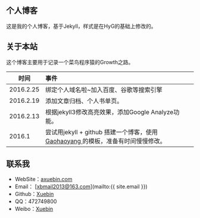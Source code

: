 ## 个人博客

这是我的个人博客，基于Jekyll，样式是在HyG的基础上修改的。

## 关于本站

这个博客主要用于记录一个菜鸟程序猿的Growth之路。

|时间|事件|
|---|:---|
|2016.2.25|绑定个人域名啦~加入百度、谷歌等搜索引擎|
|2016.2.19|添加文章归档、个人书单页。|
|2016.2.13|根据jekyll3修改高亮效果，添加Google Analyze功能。|
|2016.1|尝试用jekyll + github 搭建一个博客，使用[ Gaohaoyang ](http://gaohaoyang.github.io/) 的模板，准备有时间慢慢修改。|

## 联系我

* WebSite：[axuebin.com](http://axuebin.com)
* Email： [xbmail2013@163.com](mailto:{{ site.email }})
* Github：[Xuebin](http://github.com/xb9207)
* QQ：472749800
* Weibo：[Xuebin](http://weibo.com/1743042963/)